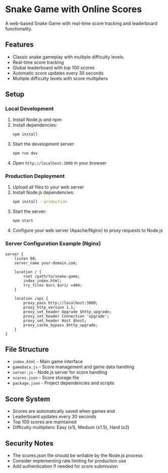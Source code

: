 # Snake Game with Online Scores

A web-based Snake Game with real-time score tracking and leaderboard functionality.

## Features
- Classic snake gameplay with multiple difficulty levels
- Real-time score tracking
- Global leaderboard with top 100 scores
- Automatic score updates every 30 seconds
- Multiple difficulty levels with score multipliers

## Setup

### Local Development
1. Install Node.js and npm
2. Install dependencies:
   ```bash
   npm install
   ```
3. Start the development server:
   ```bash
   npm run dev
   ```
4. Open `http://localhost:3000` in your browser

### Production Deployment
1. Upload all files to your web server
2. Install Node.js dependencies:
   ```bash
   npm install --production
   ```
3. Start the server:
   ```bash
   npm start
   ```
4. Configure your web server (Apache/Nginx) to proxy requests to Node.js

### Server Configuration Example (Nginx)
```nginx
server {
    listen 80;
    server_name your-domain.com;

    location / {
        root /path/to/snake-game;
        index index.html;
        try_files $uri $uri/ =404;
    }

    location /api {
        proxy_pass http://localhost:3000;
        proxy_http_version 1.1;
        proxy_set_header Upgrade $http_upgrade;
        proxy_set_header Connection 'upgrade';
        proxy_set_header Host $host;
        proxy_cache_bypass $http_upgrade;
    }
}
```

## File Structure
- `index.html` - Main game interface
- `gameData.js` - Score management and game data handling
- `server.js` - Node.js server for score handling
- `scores.json` - Score storage file
- `package.json` - Project dependencies and scripts

## Score System
- Scores are automatically saved when games end
- Leaderboard updates every 30 seconds
- Top 100 scores are maintained
- Difficulty multipliers: Easy (x1), Medium (x1.5), Hard (x2)

## Security Notes
- The scores.json file should be writable by the Node.js process
- Consider implementing rate limiting for production use
- Add authentication if needed for score submission
